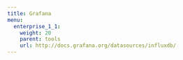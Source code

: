 ```yaml
---
title: Grafana
menu:
  enterprise_1_1:
    weight: 20
    parent: tools
    url: http://docs.grafana.org/datasources/influxdb/
---
```

